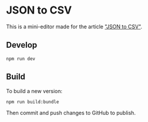 # JSON to CSV

This is a mini-editor made for the article ["JSON to CSV"](https://jsoneditoronline.org/indepth/?p=1208&preview=true&swcfpc=1).

## Develop

```
npm run dev
```

## Build

To build a new version:

```
npm run build:bundle
```

Then commit and push changes to GitHub to publish.
